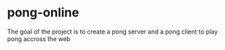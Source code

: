 # pong-online
The goal of the project is to create a pong server and a pong client to play pong accross the web 
